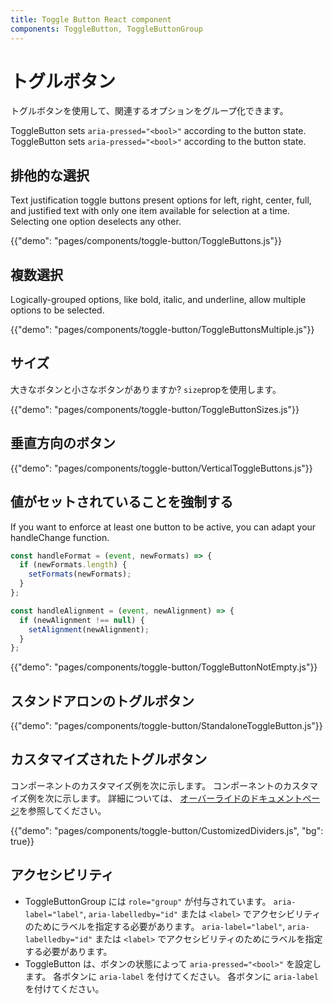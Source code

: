```yaml
---
title: Toggle Button React component
components: ToggleButton, ToggleButtonGroup
---
```


# トグルボタン

<p class="description">トグルボタンを使用して、関連するオプションをグループ化できます。</p>

ToggleButton sets `aria-pressed="<bool>"` according to the button state. ToggleButton sets `aria-pressed="<bool>"` according to the button state.

## 排他的な選択

Text justification toggle buttons present options for left, right, center, full, and justified text with only one item available for selection at a time. Selecting one option deselects any other.

{{"demo": "pages/components/toggle-button/ToggleButtons.js"}}

## 複数選択

Logically-grouped options, like bold, italic, and underline, allow multiple options to be selected.

{{"demo": "pages/components/toggle-button/ToggleButtonsMultiple.js"}}

## サイズ

大きなボタンと小さなボタンがありますか? `size`propを使用します。

{{"demo": "pages/components/toggle-button/ToggleButtonSizes.js"}}

## 垂直方向のボタン

{{"demo": "pages/components/toggle-button/VerticalToggleButtons.js"}}

## 値がセットされていることを強制する

If you want to enforce at least one button to be active, you can adapt your handleChange function.

```jsx
const handleFormat = (event, newFormats) => {
  if (newFormats.length) {
    setFormats(newFormats);
  }
};

const handleAlignment = (event, newAlignment) => {
  if (newAlignment !== null) {
    setAlignment(newAlignment);
  }
};
```

{{"demo": "pages/components/toggle-button/ToggleButtonNotEmpty.js"}}

## スタンドアロンのトグルボタン

{{"demo": "pages/components/toggle-button/StandaloneToggleButton.js"}}

## カスタマイズされたトグルボタン

コンポーネントのカスタマイズ例を次に示します。 コンポーネントのカスタマイズ例を次に示します。 詳細については、 [オーバーライドのドキュメントページ](/customization/components/)を参照してください。

{{"demo": "pages/components/toggle-button/CustomizedDividers.js", "bg": true}}

## アクセシビリティ

- ToggleButtonGroup には `role="group"` が付与されています。 `aria-label="label"`, `aria-labelledby="id"` または `<label>` でアクセシビリティのためにラベルを指定する必要があります。 `aria-label="label"`, `aria-labelledby="id"` または `<label>` でアクセシビリティのためにラベルを指定する必要があります。
- ToggleButton は、ボタンの状態によって `aria-pressed="<bool>"` を設定します。 各ボタンに `aria-label` を付けてください。 各ボタンに `aria-label` を付けてください。